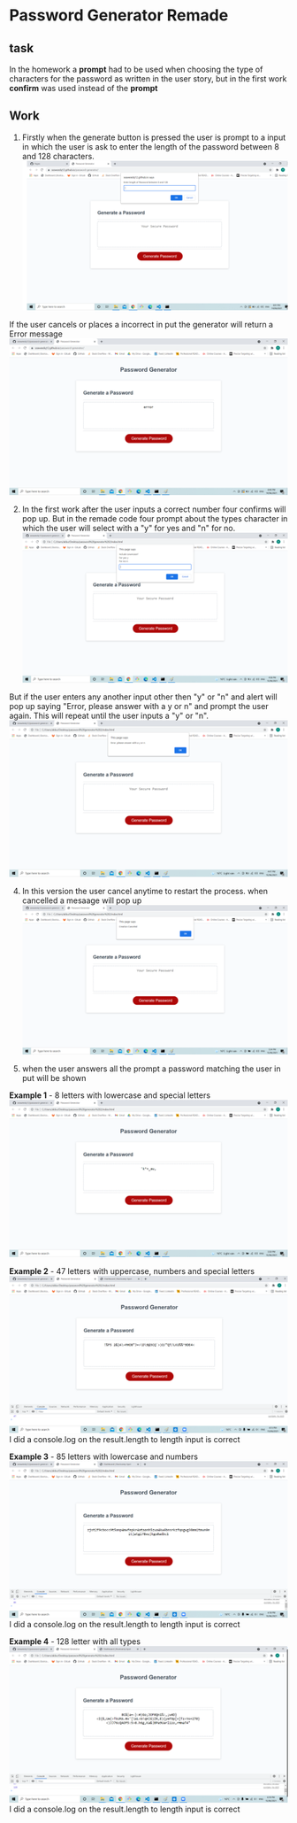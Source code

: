 # Password Generator Remade

## task

In the homework a **prompt** had to be used when choosing the type of characters for the password as written in the user story, but in the first work **confirm** was used instead of the **prompt**   

## Work

1. Firstly when the generate button is pressed the user is prompt to a input in which the user is ask to enter the length of the password between 8 and 128 characters.
![prompt](./assets/images/prompt.png)

If the user cancels or places a incorrect in put the generator will return a Error message
![error](./assets/images/error.png)

2. In the first work after the user inputs a correct number four confirms will pop up. But in the remade code four prompt about the types character in which the user will select with a "y" for yes and "n" for no.
![typeprompt](./assets/images/typeprompt.png)

But if the user enters  any another input other then "y" or "n" and alert will pop up saying "Error, please answer with a y or n" and prompt the user again. This will repeat until the user inputs a "y" or "n".
 ![error2](./assets/images/error2.png)

4. In this version the user cancel anytime to restart the process. when cancelled a mesaage will pop up
 ![cancel](./assets/images/cancel.png)

5. when the user answers all the prompt a password matching the user in put will be shown

**Example 1** - 8 letters with lowercase and special letters
![example1](./assets/images/example1.png)

**Example 2** - 47 letters with uppercase, numbers and special letters
![example2](./assets/images/example2.png)
I did a console.log on the result.length to length input is correct 

**Example 3** - 85 letters with lowercase and numbers
![example3](./assets/images/example3.png)
I did a console.log on the result.length to length input is correct 

**Example 4** - 128 letter with all types
![example4](./assets/images/example4.png)
I did a console.log on the result.length to length input is correct 

